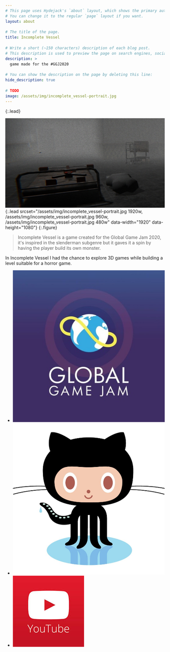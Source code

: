 ```yaml
---
# This page uses Hydejack's `about` layout, which shows the primary author's picture and about text at the top.
# You can change it to the regular `page` layout if you want.
layout: about

# The title of the page.
title: Incomplete Vessel

# Write a short (~150 characters) description of each blog post.
# This description is used to preview the page on search engines, social media, etc.
description: >
  game made for the #GGJ2020

# You can show the description on the page by deleting this line:
hide_description: true

# TODO
image: /assets/img/incomplete_vessel-portrait.jpg
---
```

{:.lead}

![Screenshot](/assets/img/incomplete_vessel-portrait.jpg){:.lead srcset="/assets/img/incomplete_vessel-portrait.jpg 1920w, /assets/img/incomplete_vessel-portrait.jpg 960w, /assets/img/incomplete_vessel-portrait.jpg 480w" data-width="1920" data-height="1080"}
{:.figure}

> Incomplete Vessel is a game created for the Global Game Jam 2020, it's inspired in the slenderman subgenre but it gaves it a spin by having the player build its own monster.

In Incomplete Vessel I had the chance to explore 3D games while building a level suitable for a horror game.

<ul>
  <li>
    <a href="https://globalgamejam.org/2020/games/incomplete-vessel-6" target="_blank">
        <img class="game-social" src="/assets/img/ggj-small.jpg"/>
    </a>
  </li>

  <li>
    <a href="https://github.com/ZLTM/ggj2020" target="_blank">
        <img class="game-social" src="/assets/img/github-small.jpg"/>
    </a>
  </li>

  <li>
    <a href="https://www.youtube.com/watch?v=yyOEOKZZDf4&feature=youtu.be" target="_blank">
        <img class="game-social" src="/assets/img/youtube-small.jpg"/>
    </a>
  </li>
</ul>
